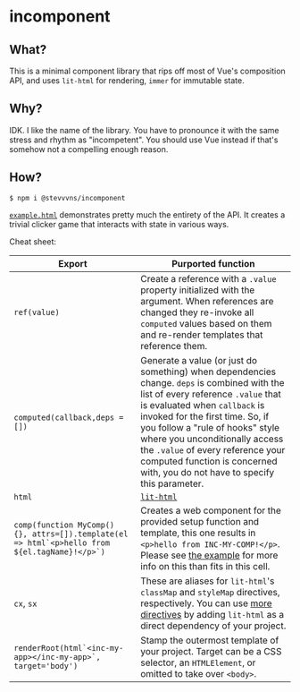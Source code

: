 # incomponent

## What?
This is a minimal component library that rips off most of Vue's composition API, and uses `lit-html` for rendering, `immer` for immutable state.

## Why?
IDK. I like the name of the library. You have to pronounce it with the same stress and rhythm as "incompetent". You should use Vue instead if that's somehow not a compelling enough reason.

## How?
`$ npm i @stevvvns/incomponent`

[`example.html`](./example.html) demonstrates pretty much the entirety of the API. It creates a trivial clicker game that interacts with state in various ways.

Cheat sheet:

| Export | Purported function |
|--|--|
| `ref(value)` | Create a reference with a `.value` property initialized with the argument. When references are changed they re-invoke all `computed` values based on them and re-render templates that reference them. |
| `computed(callback,deps = [])` | Generate a value (or just do something) when dependencies change. `deps` is combined with the list of every reference `.value` that is evaluated when `callback` is invoked for the first time. So, if you follow a "rule of hooks" style where you unconditionally access the `.value` of every reference your computed function is concerned with, you do not have to specify this parameter. |
| `html` | [`lit-html`](https://lit.dev/docs/v1/lit-html/introduction/)
| ``comp(function MyComp() {}, attrs=[]).template(el => html`<p>hello from ${el.tagName}!</p>`) `` | Creates a web component for the provided setup function and template, this one results in `<p>hello from INC-MY-COMP!</p>`. Please see [the example](./example.html) for more info on this than fits in this cell. |
| `cx`, `sx` | These are aliases for `lit-html`'s `classMap` and `styleMap` directives, respectively. You can use [more directives](https://lit.dev/docs/v1/api/lit-html/directives/) by adding `lit-html` as a direct dependency of your project. |
| ``renderRoot(html`<inc-my-app></inc-my-app>`, target='body')`` | Stamp the outermost template of your project. Target can be a CSS selector, an `HTMLElement`, or omitted to take over `<body>`. |



